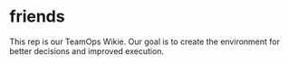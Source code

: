 # friends
This rep is our TeamOps Wikie. Our goal is to create the environment for better decisions and improved execution.
